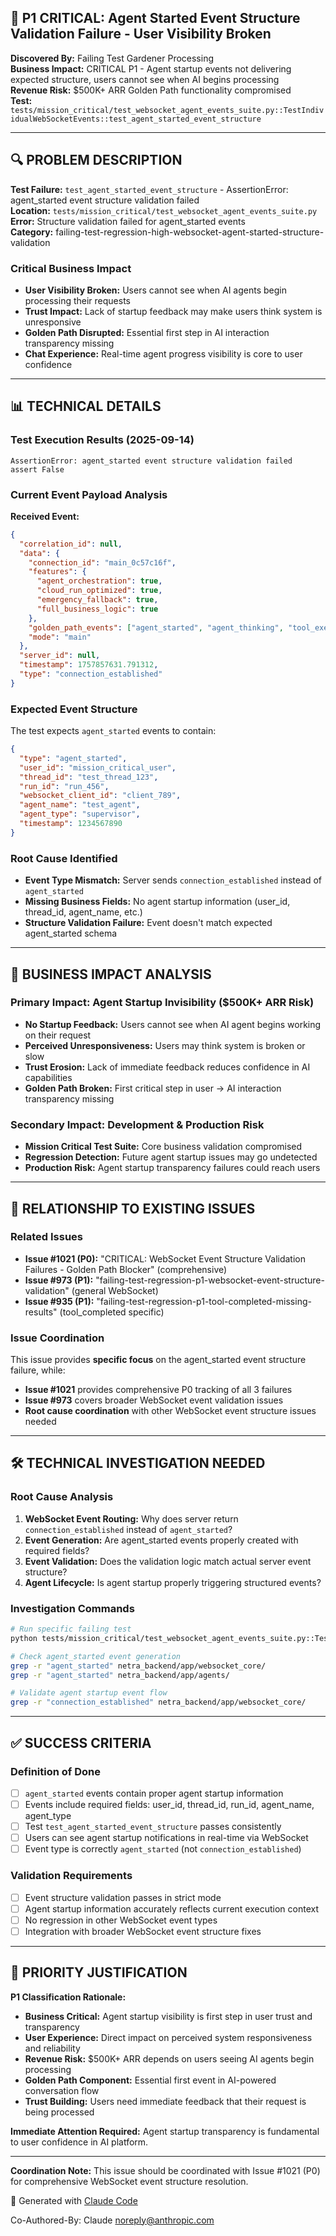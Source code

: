 ## 🚨 P1 CRITICAL: Agent Started Event Structure Validation Failure - User Visibility Broken

**Discovered By:** Failing Test Gardener Processing  
**Business Impact:** CRITICAL P1 - Agent startup events not delivering expected structure, users cannot see when AI begins processing  
**Revenue Risk:** $500K+ ARR Golden Path functionality compromised  
**Test:** `tests/mission_critical/test_websocket_agent_events_suite.py::TestIndividualWebSocketEvents::test_agent_started_event_structure`

---

## 🔍 PROBLEM DESCRIPTION

**Test Failure:** `test_agent_started_event_structure` - AssertionError: agent_started event structure validation failed  
**Location:** `tests/mission_critical/test_websocket_agent_events_suite.py`  
**Error:** Structure validation failed for agent_started events  
**Category:** failing-test-regression-high-websocket-agent-started-structure-validation  

### Critical Business Impact
- **User Visibility Broken:** Users cannot see when AI agents begin processing their requests
- **Trust Impact:** Lack of startup feedback may make users think system is unresponsive
- **Golden Path Disrupted:** Essential first step in AI interaction transparency missing
- **Chat Experience:** Real-time agent progress visibility is core to user confidence

---

## 📊 TECHNICAL DETAILS

### Test Execution Results (2025-09-14)
```
AssertionError: agent_started event structure validation failed
assert False
```

### Current Event Payload Analysis
**Received Event:**
```json
{
  "correlation_id": null,
  "data": {
    "connection_id": "main_0c57c16f",
    "features": {
      "agent_orchestration": true,
      "cloud_run_optimized": true,
      "emergency_fallback": true,
      "full_business_logic": true
    },
    "golden_path_events": ["agent_started", "agent_thinking", "tool_executing", "tool_completed", "agent_completed"],
    "mode": "main"
  },
  "server_id": null,
  "timestamp": 1757857631.791312,
  "type": "connection_established"
}
```

### Expected Event Structure
The test expects `agent_started` events to contain:
```json
{
  "type": "agent_started",
  "user_id": "mission_critical_user",
  "thread_id": "test_thread_123", 
  "run_id": "run_456",
  "websocket_client_id": "client_789",
  "agent_name": "test_agent",
  "agent_type": "supervisor",
  "timestamp": 1234567890
}
```

### Root Cause Identified
- **Event Type Mismatch:** Server sends `connection_established` instead of `agent_started`
- **Missing Business Fields:** No agent startup information (user_id, thread_id, agent_name, etc.)
- **Structure Validation Failure:** Event doesn't match expected agent_started schema

---

## 🎯 BUSINESS IMPACT ANALYSIS

### Primary Impact: Agent Startup Invisibility ($500K+ ARR Risk)
- **No Startup Feedback:** Users cannot see when AI agent begins working on their request
- **Perceived Unresponsiveness:** Users may think system is broken or slow
- **Trust Erosion:** Lack of immediate feedback reduces confidence in AI capabilities
- **Golden Path Broken:** First critical step in user → AI interaction transparency missing

### Secondary Impact: Development & Production Risk
- **Mission Critical Test Suite:** Core business validation compromised
- **Regression Detection:** Future agent startup issues may go undetected
- **Production Risk:** Agent startup transparency failures could reach users

---

## 🔗 RELATIONSHIP TO EXISTING ISSUES

### Related Issues  
- **Issue #1021 (P0):** "CRITICAL: WebSocket Event Structure Validation Failures - Golden Path Blocker" (comprehensive)
- **Issue #973 (P1):** "failing-test-regression-p1-websocket-event-structure-validation" (general WebSocket)
- **Issue #935 (P1):** "failing-test-regression-p1-tool-completed-missing-results" (tool_completed specific)

### Issue Coordination
This issue provides **specific focus** on the agent_started event structure failure, while:
- **Issue #1021** provides comprehensive P0 tracking of all 3 failures
- **Issue #973** covers broader WebSocket event validation issues
- **Root cause coordination** with other WebSocket event structure issues needed

---

## 🛠️ TECHNICAL INVESTIGATION NEEDED

### Root Cause Analysis
1. **WebSocket Event Routing:** Why does server return `connection_established` instead of `agent_started`?
2. **Event Generation:** Are agent_started events properly created with required fields?
3. **Event Validation:** Does the validation logic match actual server event structure?
4. **Agent Lifecycle:** Is agent startup properly triggering structured events?

### Investigation Commands
```bash
# Run specific failing test
python tests/mission_critical/test_websocket_agent_events_suite.py::TestIndividualWebSocketEvents::test_agent_started_event_structure

# Check agent_started event generation
grep -r "agent_started" netra_backend/app/websocket_core/
grep -r "agent_started" netra_backend/app/agents/

# Validate agent startup event flow
grep -r "connection_established" netra_backend/app/websocket_core/
```

---

## ✅ SUCCESS CRITERIA

### Definition of Done
- [ ] `agent_started` events contain proper agent startup information
- [ ] Events include required fields: user_id, thread_id, run_id, agent_name, agent_type
- [ ] Test `test_agent_started_event_structure` passes consistently
- [ ] Users can see agent startup notifications in real-time via WebSocket
- [ ] Event type is correctly `agent_started` (not `connection_established`)

### Validation Requirements
- [ ] Event structure validation passes in strict mode
- [ ] Agent startup information accurately reflects current execution context
- [ ] No regression in other WebSocket event types
- [ ] Integration with broader WebSocket event structure fixes

---

## 🚨 PRIORITY JUSTIFICATION

**P1 Classification Rationale:**
- **Business Critical:** Agent startup visibility is first step in user trust and transparency
- **User Experience:** Direct impact on perceived system responsiveness and reliability
- **Revenue Risk:** $500K+ ARR depends on users seeing AI agents begin processing
- **Golden Path Component:** Essential first event in AI-powered conversation flow
- **Trust Building:** Users need immediate feedback that their request is being processed

**Immediate Attention Required:** Agent startup transparency is fundamental to user confidence in AI platform.

---

**Coordination Note:** This issue should be coordinated with Issue #1021 (P0) for comprehensive WebSocket event structure resolution.

🤖 Generated with [Claude Code](https://claude.ai/code)

Co-Authored-By: Claude <noreply@anthropic.com>